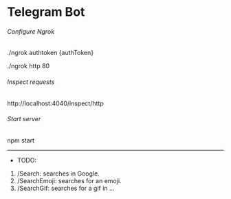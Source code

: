 # Telegram Bot

###### Configure Ngrok

./ngrok authtoken {authToken}

./ngrok http 80

###### Inspect requests

http://localhost:4040/inspect/http

###### Start server

npm start

------------

* TODO:

1. /Search: searches in Google.
2. /SearchEmoji: searches for an emoji.
3. /SearchGif: searches for a gif in ...
